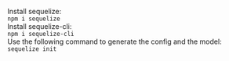 Install sequelize:  
`npm i sequelize`  
Install sequelize-cli:  
`npm i sequelize-cli`  
Use the following command to generate the config and the model:  
`sequelize init`  